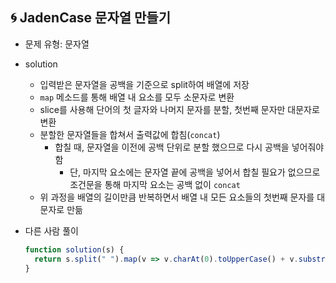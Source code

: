 ## 🌀 JadenCase 문자열 만들기


- 문제 유형: 문자열
- solution
  - 입력받은 문자열을 공백을 기준으로 split하여 배열에 저장
  - `map` 메소드를 통해 배열 내 요소를 모두 소문자로 변환
  - slice를 사용해 단어의 첫 글자와 나머지 문자를 분할, 첫번째 문자만 대문자로 변환
  - 분할한 문자열들을 합쳐서 출력값에 합침(`concat`)
    - 합칠 때, 문자열을 이전에 공백 단위로 분할 했으므로 다시 공백을 넣어줘야 함
      - 단, 마지막 요소에는 문자열 끝에 공백을 넣어서 합칠 필요가 없으므로 조건문을 통해 마지막 요소는 공백 없이 `concat` 
  - 위 과정을 배열의 길이만큼 반복하면서 배열 내 모든 요소들의 첫번째 문자를 대문자로 만듦


- 다른 사람 풀이

  ```jsx
  function solution(s) {
    return s.split(" ").map(v => v.charAt(0).toUpperCase() + v.substring(1).toLowerCase()).join(" ");
  }
  ```
  
